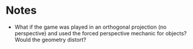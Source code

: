 Notes
=====

 * What if the game was played in an orthogonal projection (no perspective) and used the forced
   perspective mechanic for objects? Would the geometry distort?

